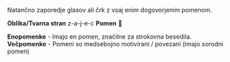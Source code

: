 Natančno zaporedje glasov ali črk z vsaj enim dogovorjenim pomenom.

**Oblika/Tvarna stran**
z-a-j-e-c
**Pomen**
🐰

**Enopomenke** - Imajo en pomen, značilne za strokovna besedila.
**Večpomenke** - Pomeni so medsebojno motivirani / povezani (imajo sorodni pomen)